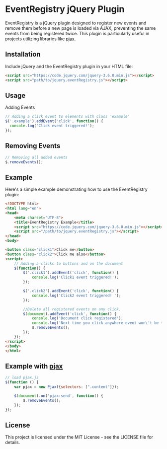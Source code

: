# EventRegistry jQuery Plugin

EventRegistry is a jQuery plugin designed to register new events and remove them before a new page is loaded via AJAX, preventing the same events from being registered twice. This plugin is particularly useful in projects utilizing libraries like [pjax](https://github.com/MoOx/pjax).

## Installation

Include jQuery and the EventRegistry plugin in your HTML file:

```html
<script src="https://code.jquery.com/jquery-3.6.0.min.js"></script>
<script src="path/to/jquery.eventRegistry.js"></script>
```

## Usage

Adding Events

```javascript
// Adding a click event to elements with class 'example'
$('.example').addEvent('click', function() {
  console.log('Click event triggered!');
});
```

## Removing Events

```javascript
// Removing all added events
$.removeEvents();
```

## Example

Here's a simple example demonstrating how to use the EventRegistry plugin:

```html
<!DOCTYPE html>
<html lang="en">
<head>
    <meta charset="UTF-8">
    <title>EventRegistry Example</title>
    <script src="https://code.jquery.com/jquery-3.6.0.min.js"></script>
    <script src="/path/to/jquery.eventRegistry.js"></script>
</head>
<body>

<button class="click1">Click me</button>
<button class="click2">Click me also</button>
<script>
    // Adding a clicks to buttons and on the document
    $(function() {
        $('.click1').addEvent('click', function() {
            console.log('Click1 event triggered!');
        });

        $('.click2').addEvent('click', function() {
            console.log('Click2 event triggered! ');
        });

        //Delete all registered events on any click.
        $(document).addEvent('click', function() {
            console.log('Document click registered');
            console.log('Next time you click anywhere event won\'t be triggered');
            $.removeEvents();
        });
    });
</script>
</body>
</html>
```



## Example with [pjax](https://github.com/MoOx/pjax)


```javascript
// load pjax.js
$(function () {
    var pjax = new Pjax({selectors: [".content"]});

    $(document).on('pjax:send', function() {
        $.removeEvents();
    });
});
```

## License

This project is licensed under the MIT License - see the LICENSE file for details.
